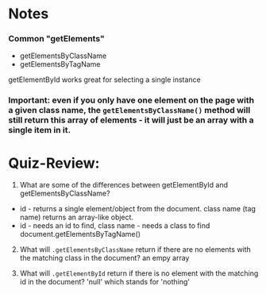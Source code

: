 # Notes

### Common "getElements"
- getElementsByClassName
- getElementsByTagName


getElementById works great for selecting a single instance

### Important: even if you only have one element on the page with a given class name, the `getElementsByClassName()` method will still return this array of elements - it will just be an array with a single item in it.

# Quiz-Review:

1. What are some of the differences between getElementById and getElementsByClassName?
* id - returns a single element/object from the document. class name (tag name) returns an array-like object.
* id - needs an id to find, class name - needs a class to find
document.getElementsByTagName()

2. What will `.getElementsByClassName` return if there are no elements with the matching class in the document?
an empy array

3. What will `.getElementById` return if there is no element with the matching id in the document?
'null' which stands for 'nothing'




